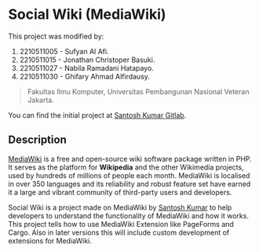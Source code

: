 # Social Wiki (MediaWiki)

This project was modified by:

1. 2210511005 - Sufyan Al Afi.
2. 2210511015 - Jonathan Christoper Basuki.
3. 2210511027 - Nabila Ramadani Hatapayo.
4. 2210511030 - Ghifary Ahmad Alfirdausy.

> Fakultas Ilmu Komputer, Universitas Pembangunan Nasional Veteran Jakarta.

You can find the initial project at [Santosh Kumar Gitlab](https://gitlab.com/skp098/social-wiki).

## Description

[MediaWiki](https://github.com/wikimedia/mediawiki) is a free and open-source wiki software package written in PHP. It serves as the platform for **Wikipedia** and the other Wikimedia projects, used by hundreds of millions of people each month. MediaWiki is localised in over 350 languages and its reliability and robust feature set have earned it a large and vibrant community of third-party users and developers.

Social Wiki is a project made on MediaWiki by [Santosh Kumar](https://gitlab.com/skp098) to help developers to understand the functionality of MediaWiki and how it works. This project tells how to use MediaWiki Extension like PageForms and Cargo. Also in later versions this will include custom development of extensions for MediaWiki.
